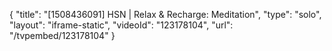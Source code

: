 {
    "title": "[1508436091] HSN | Relax & Recharge: Meditation",
    "type": "solo",
    "layout": "iframe-static",
    "videoId": "123178104",
    "url": "\/tvpembed\/123178104"
}